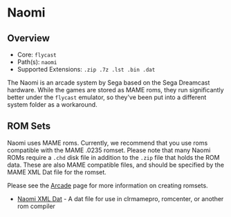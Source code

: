 # Naomi

## Overview

- Core: `flycast`
- Path(s): `naomi`
- Supported Extensions: `.zip .7z .lst .bin .dat`

The Naomi is an arcade system by Sega based on the Sega Dreamcast hardware. While the games are stored as MAME roms, they run significantly better under the `flycast` emulator, so they've been put into a different system folder as a workaround.

## ROM Sets

Naomi uses MAME roms. Currently, we recommend that you use roms compatible with the MAME .0235 romset. Please note that many Naomi ROMs require a `.chd` disk file in addition to the `.zip` file that holds the ROM data. These are also MAME compatible files, and should be specified by the MAME XML Dat file for the romset.

Please see the [Arcade](Arcade) page for more information on creating romsets.

- [Naomi XML Dat](resources/dats/naomi.xml) - A dat file for use in clrmamepro, romcenter, or another rom compiler